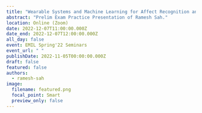 ```yaml
---
title: "Wearable Systems and Machine Learning for Affect Recognition and Interventions"
abstract: "Prelim Exam Practice Presentation of Ramesh Sah."
location: Online (Zoom)
date: 2022-12-07T11:00:00.000Z
date_end: 2022-12-07T12:00:00.000Z
all_day: false
event: EMIL Spring'22 Seminars
event_url: " "
publishDate: 2022-11-05T00:00:00.000Z
draft: false
featured: false
authors:
  - ramesh-sah
image:
  filename: featured.png
  focal_point: Smart
  preview_only: false
---
```

